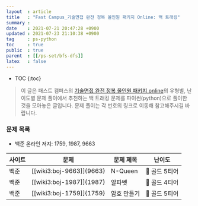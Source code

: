 ```yaml
---
layout  : article
title   : "Fast Campus_기술면접 완전 정복 올인원 패키지 Online: 백 트래킹"
summary : 
date    : 2021-07-21 20:47:28 +0900
updated : 2021-07-23 21:10:38 +0900
tag     : ps-python
toc     : true
public  : true
parent  : [[/ps-set/bfs-dfs]]
latex   : false
---
```

* TOC
{:toc}

> 이 글은 패스트 캠퍼스의 [기술면접 완전 정복 올인원 패키지 online](https://fastcampus.co.kr/dev_online_algo)의 유형별, 난이도별 문제 풀이에서 추천하는 백 트래킹 문제를 파이썬(python)으로 풀이한 것을 모아놓은 글입니다. 문제 풀이는 각 번호의 링크로 이동해 참고해주시길 바랍니다.

### 문제 목록

* 백준 온라인 저지: 1759, 1987, 9663

| 사이트 | 문제                       | 문제 제목       | 난이도          |
| ------ | -------------------------- | --------------- | --------------- |
| 백준   | [[wiki3:boj-9663]]{9663}   | N-Queen         | 🥇 골드 5티어   |
| 백준   | [[wiki3:boj-1987]]{1987}   | 알파벳          | 🥇 골드 4티어   |
| 백준   | [[wiki3:boj-1759]]{1759}   | 암호 만들기     | 🥇 골드 5티어   |
